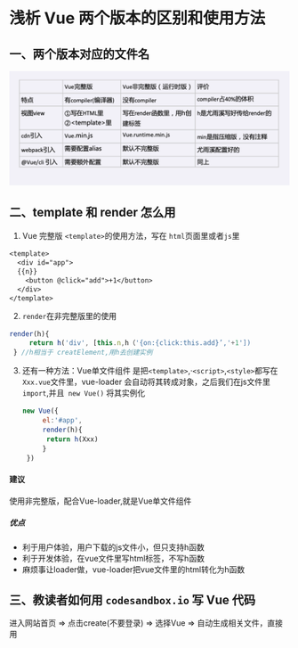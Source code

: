 # 浅析 Vue 两个版本的区别和使用方法
## 一、两个版本对应的文件名
![img](./14-1.png)

## 二、template 和 render 怎么用
1. Vue 完整版 `<template>`的使用方法，写在 `html`页面里或者`js`里
```vue
<template>
  <div id="app">
  {{n}}
    <button @click="add">+1</button>
  </div>
</template>
```

2. `render`在非完整版里的使用
```js
render(h){ 
     return h('div', [this.n,h（'{on:{click:this.add}’,'+1'])
 } //h相当于 creatElement,用h去创建实例
```
3. 还有一种方法：Vue单文件组件
   是把`<template>`,·`<script>`,`<style>`都写在`Xxx.vue`文件里，vue-loader 会自动将其转成对象，之后我们在js文件里`import`,并且` new Vue()` 将其实例化
   ```js
   new Vue({
        el:'#app',
        render(h){
         return h(Xxx)
        }
    })
   ```

#### 建议
  使用非完整版，配合Vue-loader,就是Vue单文件组件
  ##### 优点
  * 利于用户体验，用户下载的js文件小，但只支持h函数
  * 利于开发体验，在vue文件里写html标签，不写h函数
  * 麻烦事让loader做，vue-loader把vue文件里的html转化为h函数
  
## 三、教读者如何用 `codesandbox.io` 写 Vue 代码
进入网站首页 ⇒ 点击create(不要登录) ⇒ 选择Vue ⇒ 自动生成相关文件，直接用
